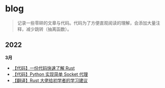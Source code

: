 # blog

> 记录一些零碎的文章与代码。代码为了方便直观阅读的理解，会添加大量注释，减少跳转（抽离函数）。

## 2022

**3月**
- [【代码】一份代码快速了解 Rust](https://github.com/asur4s/a-code-to-learn-rust/blob/main/study.rs)
- [【代码】Python 实现简单 Socket 代理](./code/socket-proxy.py)
- [【翻译】Rust 大佬给初学者的学习建议](./doc/1.md)
